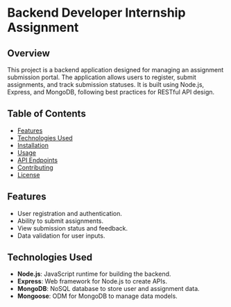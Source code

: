 # Backend Developer Internship Assignment

## Overview

This project is a backend application designed for managing an assignment submission portal. The application allows users to register, submit assignments, and track submission statuses. It is built using Node.js, Express, and MongoDB, following best practices for RESTful API design.

## Table of Contents

- [Features](#features)
- [Technologies Used](#technologies-used)
- [Installation](#installation)
- [Usage](#usage)
- [API Endpoints](#api-endpoints)
- [Contributing](#contributing)
- [License](#license)

## Features

- User registration and authentication.
- Ability to submit assignments.
- View submission status and feedback.
- Data validation for user inputs.


## Technologies Used

- **Node.js**: JavaScript runtime for building the backend.
- **Express**: Web framework for Node.js to create APIs.
- **MongoDB**: NoSQL database to store user and assignment data.
- **Mongoose**: ODM for MongoDB to manage data models.


